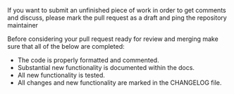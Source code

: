 If you want to submit an unfinished piece of work in order to get comments and discuss, please mark the pull request as a draft and ping the repository maintainer

Before considering your pull request ready for review and merging make sure that all of the below are completed:

- The code is properly formatted and commented.
- Substantial new functionality is documented within the docs.
- All new functionality is tested.
- All changes and new functionality are marked in the CHANGELOG file.